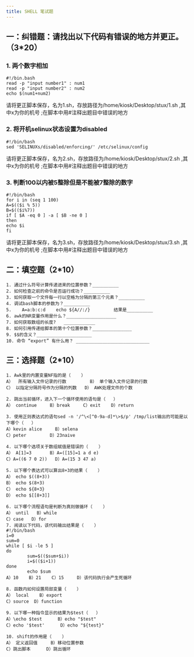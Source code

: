 ```yaml
---
title: SHELL 笔试题
---
```


## 一：纠错题：请找出以下代码有错误的地方并更正。（3\*20）

### 1. 两个数字相加

```shell
#!/bin.bash
read -p "input number1" : num1
read -p "input number2" : num2
echo $(num1+num2)
```

请将更正脚本保存，名为1.sh，存放路径为/home/kiosk/Desktop/stux/1.sh ,其中x为你的机号
;在脚本中用#注释出题目中错误的地方

### 2. 将开机selinux状态设置为disabled

```shell
#!/bin/bash
sed 'SELINUXs/disabled/enforcing/' /etc/selinux/config
```

请将更正脚本保存，名为2.sh，存放路径为/home/kiosk/Desktop/stux/2.sh ,其中x为你的机号
;在脚本中用#注释出题目中错误的地方

### 3. 判断100以内被5整除但是不能被7整除的数字

```shell
#!/bin/bash
for i in (seq 1 100)
A=$(($i % 5))
B=$(($i%7))
if [ $A -eq 0 ] -a [ $B -ne 0 ]
then
echo $i
fi
```

请将更正脚本保存，名为3.sh，存放路径为/home/kiosk/Desktop/stux/3.sh ,其中x为你的机号
;在脚本中用#注释出题目中错误的地方

## 二：填空题（2\*10）

```
1. 通过什么符号计算传递进来的位置参数？__________
2. 如何检查之前的命令是否运行成功？__________
3. 如何获取一个文件每一行以空格为分隔的第三个元素？__________
4. 调试bash脚本的参数为？__________
5.    A=a:b:c:d    echo ${A//:/}	     结果是__________
6. awk的NR变量作用是什么？___________________
7. 如何获取数组的长度?   ____________
8. 如何引用传递给脚本的第十个位置参数？_______________
9. $$的含义？_____________________
10. 命令 “export” 有什么用？ ____________________________
```

## 三：选择题（2\*10）

```
1. Awk里的内置变量NF指的是（    ）
A）  所有输入文件记录的行数         B） 单个输入文件记录的行数
C） 以指定分隔符号作为分隔的列数   D） AWK处理文件的个数

2. 跳出当前循环，进入下一个循环使用的语句是（   ）
A） continue		B）break     C）exit    D）return

3. 使用正则表达式的语句sed -n '/^\<[^0-9a-d]*\>$/p' /tmp/list输出的可能是以下哪个（   ）
A）kevin alice     B）selena
C）peter         D）23naive

4. 以下哪个选项关于数组赋值是错误的（    ）
A） A[1]=3       B）A=([15]=1 a d e)
C）A=((6 7 0 2))   D）A=(15 3 47 a)

5. 以下哪个表达式可以算出8+3的结果（    ）
A） echo $((8+3))
B） echo $(8+3)
C） echo ${8+3}
D） echo $[[8+3]]

6. 以下哪个流程语句是判断为真则做循环（    ）
A） until   B）while
C）case   D）for
7. 阅读以下代码，该代码输出结果是（    ）
#!/bin/bash
i=0
sum=0
while [ $i -le 5 ]
do
        sum=$(($sum+$i))
        i=$(($i+1))
done
        echo $sum
A）10    B）21    C）15     D）该代码执行会产生死循环

8. 函数内如何设置局部变量（    ）
A） local    B）export
C）source  D）function

9. 以下哪一种指令显示的结果为$test（   ）
A）\echo $test      B）echo "$test"
C）echo '$test'      D）echo "${test}"

10. shift的作用是（    ）
A） 定义返回值     B）移动位置参数
C）跳出脚本    	D）跳出循环
```
